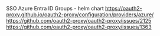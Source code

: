 SSO Azure Entra ID Groups - helm chart
https://oauth2-proxy.github.io/oauth2-proxy/configuration/providers/azure/
https://github.com/oauth2-proxy/oauth2-proxy/issues/2125
https://github.com/oauth2-proxy/oauth2-proxy/issues/1363
